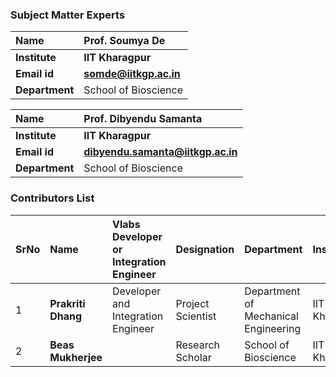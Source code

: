 ### Subject Matter Experts

<b>Name  | <b> Prof. Soumya De 
:--|:--|
<b> Institute | <b>  IIT Kharagpur
<b> Email id|     <b>  somde@iitkgp.ac.in
<b> Department |  School of Bioscience

<b>Name  | <b>  Prof. Dibyendu Samanta 
:--|:--|
<b> Institute | <b>  IIT Kharagpur
<b> Email id|     <b>  dibyendu.samanta@iitkgp.ac.in
<b> Department |  School of Bioscience



### Contributors List
SrNo | Name | Vlabs Developer or Integration Engineer| Designation | Department| Institute| 
:--|:--|:--|:--|:--|:--|
1 | **Prakriti Dhang** | Developer and Integration Engineer | Project Scientist | Department of Mechanical Engineering | IIT Kharagpur |
2 | **Beas Mukherjee** | | Research Scholar | School of Bioscience | IIT Kharagpur |
